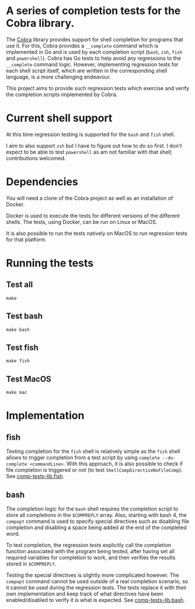 # A series of completion tests for the Cobra library.

The [Cobra](https://github.com/spf13/cobra) library provides support for shell
completion for programs that use it.  For this, Cobra provides a `__complete`
command which is implemented in Go and is used by each completion script
(`bash`, `zsh`, `fish` and `powershell`). Cobra has Go tests to help avoid any
regressions to the `__complete` command logic.
However, implementing regression tests for each shell script itself, which are
written in the corresponding shell language, is a more challenging endeavour.

This project aims to provide such regression tests which exercise and verify the
completion scripts implemented by Cobra.

# Current shell support

At this time regression testing is supported for the `bash` and `fish` shell.

I aim to also support `zsh` but I have to figure out how to do so first.
I don't expect to be able to test `powershell` as am not familiar with that shell;
contributions welcomed.

# Dependencies

You will need a clone of the Cobra project as well as an installation of Docker.

Docker is used to execute the tests for different versions of the different
shells.  The tests, using Docker, can be run on Linux or MacOS.

It is also possible to run the tests natively on MacOS to run regression tests
for that platform. 
# Running the tests

## Test all
```
make
```
## Test bash
```
make bash
```
## Test fish
```
make fish
```

## Test MacOS
```
make mac
```

# Implementation

## fish

Testing completion for the `fish` shell is relatively simple as the `fish` shell
allows to trigger completion from a test script by using `complete --do-complete <commandLine>`.
With this approach, it is also possible to check if file completion is triggered or not
(to test `ShellCompDirectiveNoFileComp`).
See [comp-tests-lib.fish](tests/bash/comp-tests-lib.fish).

## bash

The completion logic for the `bash` shell requires the completion script to store all
completions in the `$COMPREPLY` array.  Also, starting with bash 4, the `compopt` command
is used to specify special directives such as disabling file completion and disabling a space
being added at the end of the completed word.

To test completion, the regression tests explicitly call the completion function associated
with the program being tested, after having set all required variables for completion to work,
and then verifies the results stored in `$COMPREPLY`.

Testing the special directives is slightly more complicated however.  The `compopt` command
cannot be used outside of a real completion scenario, so it cannot be used during the
regression tests.  The tests replace it with their own implementation and keep track
of what directives have been enabled/disabled to verify it is what is expected.
See [comp-tests-lib.bash](tests/bash/comp-tests-lib.bash).

